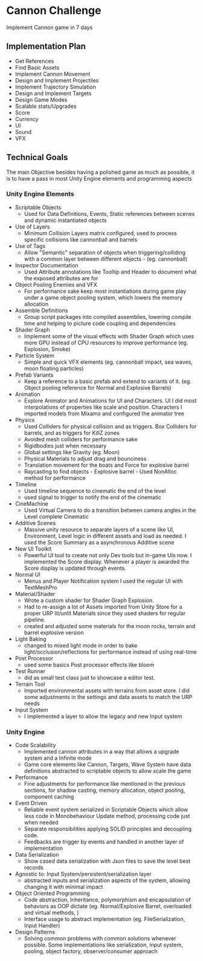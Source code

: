 # Cannon Challenge

Implement Cannon game in 7 days

## Implementation Plan

- Get References
- Find Basic Assets
- Implement Cannon Movement
- Design and Implement Projectiles
- Implement Trajectory Simulation
- Design and Implement Targets
- Design Game Modes
- Scalable stats/Upgrades
- Score
- Currency
- UI
- Sound
- VFX

## Technical Goals

The main Objective besides having a polished game as much as possible, it is to have a pass in most Unity Engine elements and programming aspects

### Unity Engine Elements

- Scriptable Objects
	- Used for Data Definitions, Events, Static references between scenes and dynamic instantiated objects	
- Use of Layers
	- Minimum Collision Layers matrix configured, used to process specific collisions like cannonball and barrels	
- Use of Tags
	- Allow "Semantic" separation of objects when triggering/colliding with a common layer between different objects - (eg. cannonball)
- Inspector Documentation
	- Used Attribute annotations like Tooltip and Header to document what the exposed attributes are for
- Object Pooling Enemies and VFX
	- For performance sake keep most instantiations during game play under a game object pooling system, which lowers the memory allocation
- Assemble Definitions
	- Group script packages into compiled assemblies, lowering compile time and helping to picture code coupling and dependencies	
- Shader Graph
	- Implement some of the visual effects with Shader Graph which uses more GPU instead of CPU resources to improve performance (eg. Explosion, Smoke)	
- Particle System
	- Simple and quick VFX elements (eg. cannonball impact, sea waves, moon floating particles) 
- Prefab Variants
	- Keep a reference to a basic prefab and extend to variants of it. (eg. Object pooling reference for Normal and Explosive Barrels)
- Animation
	- Explore Animator and Animations for UI and Characters. UI I did most interpolations of properties like scale and position. Characters I imported models from Mixamo and configured the animator tree	
- Physics
	- Used Colliders for physical collision and as triggers. Box Colliders for barrels, and as triggers for KillZ zones 
	- Avoided mesh colliders for performance sake
	- Rigidbodies just when necessary
	- Global settings like Gravity (eg. Moon)
	- Physical Materials to adjust drag and bounciness
	- Translation movement for the boats and Force for explosive barrel
	- Raycasting to find objects - Explosive barrel - Used NonAlloc method for performance
- Timeline
	- Used timeline sequence to cinematic the end of the level
	- used signal to trigger to notify the end of the cinematic	
- CineMachine
	- Used Virtual Camera to do a transition between camera angles in the Level complete Cinematic	
- Additive Scenes
	- Massive unity resource to separate layers of a scene like UI, Environment, Level logic in different assets and load as needed. I used the Score Summary as a asynchronous Additive scene 
- New UI Toolkit
	- Powerful UI tool to create not only Dev tools but in-game UIs now. I implemented the Score display. Whenever a player is awarded the Score display is updated through events.
- Normal UI
	- Menus and Player Notification system	I used the regular UI with TextMeshPro 	
- Material/Shader
	- Wrote a custom shader for Shader Graph Explosion.
	- Had to re-assign a lot of Assets imported from Unity Store for a proper URP lit/unlit Materials since they used shaders for regular pipeline.
	- created and adjusted some materials for the moon rocks, terrain and barrel explosive version 
- Light Baking
	- changed to mixed light mode in order to bake light/occlusion/reflections for performance instead of using real-time
- Post Processor
	- used some basics Post processor effects like bloom
- Test Runner
	- did as small test class just to showcase a editor test.	
- Terrain Tool
	- Imported environmental assets with terrains from asset store. I did some adjustments in the settings and data assets to match the URP needs
- Input System
	- I implemented a layer to allow the legacy and new Input system

### Unity Engine

- Code Scalability
	- Implemented cannon attributes in a way that allows a upgrade system and a Infinite mode
	- Game core elements like Cannon, Targets, Wave System have data definitions abstracted to scriptable objects to allow scale the game
- Performance
	- Fine adjustments for performance like mentioned in the previous sections, for shadow casting, memory allocation, object pooling, component caching
- Event Driven
	- Reliable event system serialized in Scriptable Objects which allow less code in Monobehaviour Update method, processing code just when needed
	- Separate responsibilities applying SOLID principles and decoupling code.
	- Feedbacks are trigger by events and handled in another layer of implementation
- Data Serialization
	- Show cased data serialization with Json files to save the level best records
- Agnostic to: Input System/persistent/serialization layer 
	- abstracted inputs and serialization aspects of the system, allowing changing it with minimal impact
- Object Oriented Programming
	- Code abstraction, Inheritance, polymorphism and encapsulation of behaviors as OOP dictate (eg. Normal/Explosive Barrel, overloaded and virtual methods, )
	- Interface usage to abstract implementation (eg. FileSerialization, Input Handler)
- Design Patterns
	- Solving common problems with common solutions whenever possible. Some implementations like serialization, input system, pooling, object factory, observer/consumer approach
